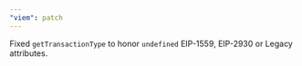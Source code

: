 ```yaml
---
"viem": patch
---
```


Fixed `getTransactionType` to honor `undefined` EIP-1559, EIP-2930 or Legacy attributes.
